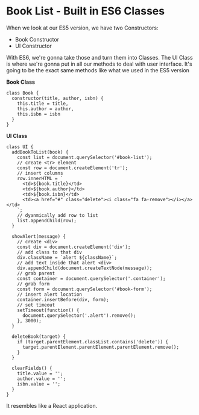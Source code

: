 # Book List - Built in ES6 Classes

When we look at our ES5 version, we have two Constructors:

* Book Constructor
* UI Constructor

With ES6, we're gonna take those and turn them into Classes. The UI Class is where we're gonna put in all our methods to deal with user interface. It's going to be the exact same methods like what we used in the ES5 version

**Book Class**
```
class Book {
  constructor(title, author, isbn) {
    this.title = title,
    this.author = author,
    this.isbn = isbn
  }
}
```

**UI Class**
```
class UI {
  addBookToList(book) {
    const list = document.querySelector('#book-list');
    // create <tr> element
    const row = document.createElement('tr');
    // insert columns
    row.innerHTML = `
      <td>${book.title}</td>
      <td>${book.author}</td>
      <td>${book.isbn}</td>
      <td><a href="#" class="delete"><i class="fa fa-remove"></i></a></td>
    `;
    // dyanmically add row to list
    list.appendChild(row);
  }

  showAlert(message) {
    // create <div>
    const div = document.createElement('div');
    // add class to that div
    div.className = `alert ${className}`;
    // add text inside that alert <div>
    div.appendChild(document.createTextNode(message));
    // grab parent
    const container = document.querySelector('.container');
    // grab form
    const form = document.querySelector('#book-form');
    // insert alert location
    container.insertBefore(div, form);
    // set timeout
    setTimeout(function() {
      document.querySelector('.alert').remove();
    }, 3000);
  }

  deleteBook(target) {
    if (target.parentElement.classList.contains('delete')) {
      target.parentElement.parentElement.parentElement.remove();
    }
  }

  clearFields() {
    title.value = '';
    author.value = '';
    isbn.value = '';
  }
}
```

It resembles like a React application.

